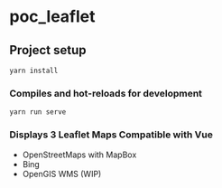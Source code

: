# poc_leaflet

## Project setup
```
yarn install
```

### Compiles and hot-reloads for development
```
yarn run serve
```

### Displays 3 Leaflet Maps Compatible with Vue
* OpenStreetMaps with MapBox
* Bing
* OpenGIS WMS (WIP)

![]()
![]()
